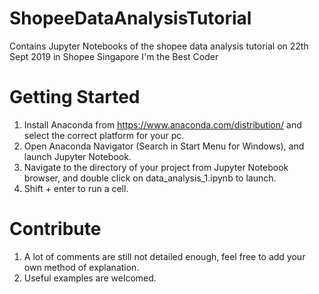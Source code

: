 # ShopeeDataAnalysisTutorial
Contains Jupyter Notebooks of the shopee data analysis tutorial on 22th Sept 2019 in Shopee Singapore I'm the Best Coder

# Getting Started
1. Install Anaconda from https://www.anaconda.com/distribution/ and select the correct platform for your pc.
2. Open Anaconda Navigator (Search in Start Menu for Windows), and launch Jupyter Notebook.
3. Navigate to the directory of your project from Jupyter Notebook browser, and double click on data_analysis_1.ipynb to launch.
4. Shift + enter to run a cell.

# Contribute
1. A lot of comments are still not detailed enough, feel free to add your own method of explanation.
2. Useful examples are welcomed.

